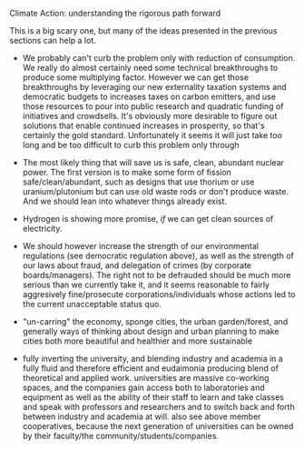 Climate Action: understanding the rigorous path forward



This is a big scary one, but many of the ideas presented in the previous sections can help a lot.

- We probably can't curb the problem only with reduction of consumption. We really do almost certainly need some technical breakthroughs to produce some multiplying factor. However we can get those breakthroughs by leveraging our new externality taxation systems and democratic budgets to increases taxes on carbon emitters, and use those resources to pour into public research and quadratic funding of initiatives and crowdsells. It's obviously more desirable to figure out solutions that enable continued increases in prosperity, so that's certainly the gold standard. Unfortunately it seems it will just take too long and be too difficult to curb this problem only through

- The most likely thing that will save us is safe, clean, abundant nuclear power. The first version is to make some form of fission safe/clean/abundant, such as designs that use thorium or use uranium/plutonium but can use old waste rods or don't produce waste. And we should lean into whatever things already exist.

- Hydrogen is showing more promise, *if* we can get clean sources of electricity.

- We should however increase the strength of our environmental regulations (see democratic regulation above), as well as the strength of our laws about fraud, and delegation of crimes (by corporate boards/managers). The right not to be defrauded should be much more serious than we currently take it, and it seems reasonable to fairly aggresively fine/prosecute corporations/individuals whose actions led to the current unacceptable status quo.

- "un-carring" the economy, sponge cities, the urban garden/forest, and generally ways of thinking about design and urban planning to make cities both more beautiful and healthier and more sustainable
- fully inverting the university, and blending industry and academia in a fully fluid and therefore efficient and eudaimonia producing blend of theoretical and applied work. universities are massive co-working spaces, and the companies gain access both to laboratories and equipment as well as the ability of their staff to learn and take classes and speak with professors and researchers and to switch back and forth between industry and academia at will. also see above member cooperatives, because the next generation of universities can be owned by their faculty/the community/students/companies.

